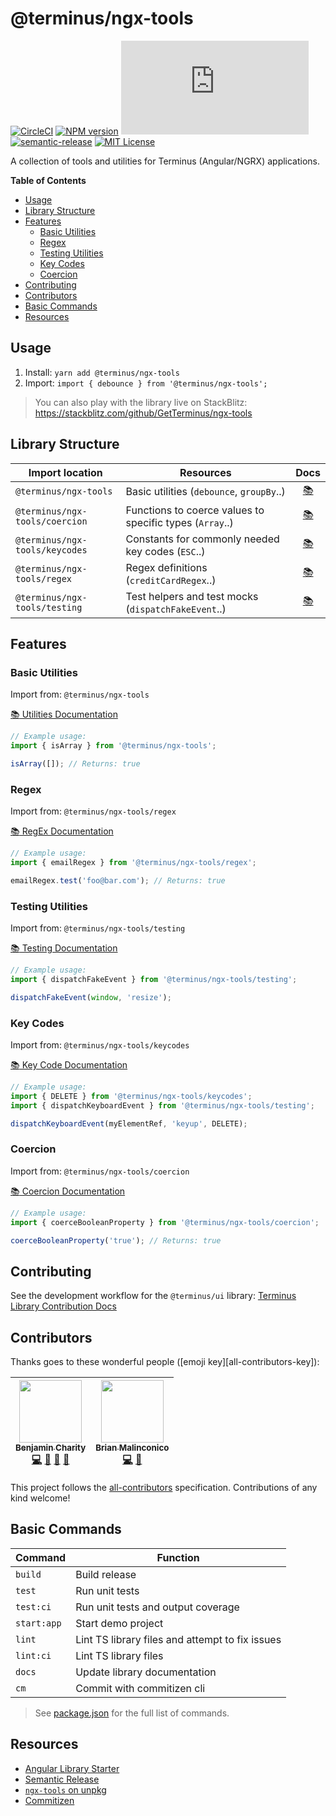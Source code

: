 # @terminus/ngx-tools


[![CircleCI][circle-badge]][circle-link]
[![NPM version][npm-version-image]][npm-url]
[![Library size][file-size-badge]][raw-distribution-js]
[![semantic-release][semantic-release-badge]][semantic-release]
[![MIT License][license-image]][license-url]

A collection of tools and utilities for Terminus (Angular/NGRX) applications.


<!-- START doctoc generated TOC please keep comment here to allow auto update -->
<!-- DON'T EDIT THIS SECTION, INSTEAD RE-RUN doctoc TO UPDATE -->
**Table of Contents**

- [Usage](#usage)
- [Library Structure](#library-structure)
- [Features](#features)
  - [Basic Utilities](#basic-utilities)
  - [Regex](#regex)
  - [Testing Utilities](#testing-utilities)
  - [Key Codes](#key-codes)
  - [Coercion](#coercion)
- [Contributing](#contributing)
- [Contributors](#contributors)
- [Basic Commands](#basic-commands)
- [Resources](#resources)

<!-- END doctoc generated TOC please keep comment here to allow auto update -->


## Usage

1. Install: `yarn add @terminus/ngx-tools`
1. Import: `import { debounce } from '@terminus/ngx-tools';`

> You can also play with the library live on StackBlitz:
> https://stackblitz.com/github/GetTerminus/ngx-tools


## Library Structure


| Import location                | Resources                                                 | Docs                      |
|--------------------------------|-----------------------------------------------------------|:-------------------------:|
| `@terminus/ngx-tools`          | Basic utilities (`debounce`, `groupBy`..)                 | [:books:][docs-utilities] |
| `@terminus/ngx-tools/coercion` | Functions to coerce values to specific types  (`Array`..) | [:books:][docs-coercion]  |
| `@terminus/ngx-tools/keycodes` | Constants for commonly needed key codes (`ESC`..)         | [:books:][docs-keycodes]  |
| `@terminus/ngx-tools/regex`    | Regex definitions (`creditCardRegex`..)                   | [:books:][docs-regex]     |
| `@terminus/ngx-tools/testing`  | Test helpers and test mocks (`dispatchFakeEvent`..)       | [:books:][docs-testing]   |


## Features


### Basic Utilities

Import from: `@terminus/ngx-tools`

[:books: Utilities Documentation][docs-utilities]

```typescript
// Example usage:
import { isArray } from '@terminus/ngx-tools';

isArray([]); // Returns: true
```


### Regex

Import from: `@terminus/ngx-tools/regex`

[:books: RegEx Documentation][docs-regex]

```typescript
// Example usage:
import { emailRegex } from '@terminus/ngx-tools/regex';

emailRegex.test('foo@bar.com'); // Returns: true
```


### Testing Utilities

Import from: `@terminus/ngx-tools/testing`

[:books: Testing Documentation][docs-testing]

```typescript
// Example usage:
import { dispatchFakeEvent } from '@terminus/ngx-tools/testing';

dispatchFakeEvent(window, 'resize');
```


### Key Codes

Import from: `@terminus/ngx-tools/keycodes`

[:books: Key Code Documentation][docs-keycodes]

```typescript
// Example usage:
import { DELETE } from '@terminus/ngx-tools/keycodes';
import { dispatchKeyboardEvent } from '@terminus/ngx-tools/testing';

dispatchKeyboardEvent(myElementRef, 'keyup', DELETE);
```


### Coercion

Import from: `@terminus/ngx-tools/coercion`

[:books: Coercion Documentation][docs-coercion]

```typescript
// Example usage:
import { coerceBooleanProperty } from '@terminus/ngx-tools/coercion';

coerceBooleanProperty('true'); // Returns: true
```


## Contributing

See the development workflow for the `@terminus/ui` library: [Terminus Library Contribution Docs][contributing]


## Contributors

Thanks goes to these wonderful people ([emoji key][all-contributors-key]):

<!-- ALL-CONTRIBUTORS-LIST:START - Do not remove or modify this section -->
<!-- prettier-ignore -->
| [<img src="https://avatars3.githubusercontent.com/u/270193?v=4" width="100px;"/><br /><sub><b>Benjamin Charity</b></sub>](http://benjamincharity.com)<br />[💻](https://github.com/GetTerminus/ngx-tools/commits?author=benjamincharity "Code") [🔧](#tool-benjamincharity "Tools") [🤔](#ideas-benjamincharity "Ideas, Planning, & Feedback") [📖](https://github.com/GetTerminus/ngx-tools/commits?author=benjamincharity "Documentation") | [<img src="https://avatars0.githubusercontent.com/u/19909708?v=4" width="100px;"/><br /><sub><b>Brian Malinconico</b></sub>](https://github.com/bmalinconico)<br />[💻](https://github.com/GetTerminus/ngx-tools/commits?author=bmalinconico "Code") [🤔](#ideas-bmalinconico "Ideas, Planning, & Feedback") |
| :---: | :---: |
<!-- ALL-CONTRIBUTORS-LIST:END -->

This project follows the [all-contributors](https://github.com/kentcdodds/all-contributors) specification. Contributions of any kind welcome!


## Basic Commands

| Command     | Function                                        |
|-------------|-------------------------------------------------|
| `build`     | Build release                                   |
| `test`      | Run unit tests                                  |
| `test:ci`   | Run unit tests and output coverage              |
| `start:app` | Start demo project                              |
| `lint`      | Lint TS library files and attempt to fix issues |
| `lint:ci`   | Lint TS library files                           |
| `docs`      | Update library documentation                    |
| `cm`        | Commit with commitizen cli                      |

> See [package.json][package-json] for the full list of commands.


## Resources

- [Angular Library Starter][library-starter]
- [Semantic Release][semantic-release]
- [`ngx-tools` on unpkg][unpkg-tools]
- [Commitizen][commitizen]




<!-- LINKS -->
[circle-badge]: https://circleci.com/gh/GetTerminus/ngx-tools/tree/master.svg?style=shield
[circle-link]: https://circleci.com/gh/GetTerminus/ngx-tools/tree/master
[file-size-badge]: http://img.badgesize.io/https://unpkg.com/@terminus/ngx-tools/bundle/ngx-tools.umd.min.js?compression=gzip
[raw-distribution-js]: https://unpkg.com/@terminus/ngx-tools/bundle/ngx-tools.umd.min.js
[semantic-release-badge]: https://img.shields.io/badge/%20%20%F0%9F%93%A6%F0%9F%9A%80-semantic--release-e10079.svg
[semantic-release]: https://github.com/semantic-release/semantic-release
[npm-url]: https://npmjs.org/package/@terminus/ngx-tools
[npm-version-image]: http://img.shields.io/npm/v/@terminus/ngx-tools.svg
[license-image]: http://img.shields.io/badge/license-MIT-blue.svg
[license-url]: https://github.com/GetTerminus/ngx-tools/blob/master/LICENSE
[library-starter]: https://github.com/shlomiassaf/angular-library-starter
[semantic-release]: https://github.com/semantic-release/semantic-release
[unpkg-tools]: https://unpkg.com/@terminus/ngx-tools/
[commitizen]: https://github.com/commitizen
[contributing]: https://github.com/GetTerminus/terminus-ui/blob/master/CONTRIBUTING.md
[package-json]: ./package.json

<!-- Docs -->
[docs-utilities]: ngx-tools/src/README.md
[docs-coercion]: ngx-tools/coercion/README.md
[docs-keycodes]: ngx-tools/keycodes/README.md
[docs-regex]: ngx-tools/regex/README.md
[docs-testing]: ngx-tools/testing/README.md
